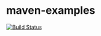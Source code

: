 maven-examples
==============


[![Build Status](http://157.230.222.153:8080/buildStatus/icon?job=jacoco-test)](http://157.230.222.153:8080/job/jacoco-test/)
